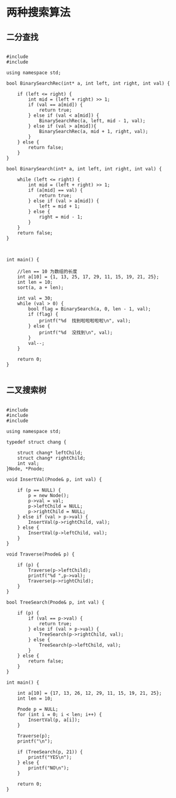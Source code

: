 # 两种搜索算法

## 二分查找

<pre><code>
#include<cstdio>
#include<algorithm>

using namespace std;

bool BinarySearchRec(int* a, int left, int right, int val) {

    if (left <= right) {
        int mid = (left + right) >> 1;
        if (val == a[mid]) {
            return true;
        } else if (val < a[mid]) {
            BinarySearchRec(a, left, mid - 1, val);
        } else if (val > a[mid]){
            BinarySearchRec(a, mid + 1, right, val);
        }
    } else {
        return false;
    }
}

bool BinarySearch(int* a, int left, int right, int val) {

    while (left <= right) {
        int mid = (left + right) >> 1;
        if (a[mid] == val) {
            return true;
        } else if (val > a[mid]) {
            left = mid + 1;
        } else {
            right = mid - 1;
        }
    }
    return false;
}



int main() {

    //len == 10 为数组的长度
    int a[10] = {1, 13, 25, 17, 29, 11, 15, 19, 21, 25};
    int len = 10;
    sort(a, a + len);

    int val = 30;
    while (val > 0) {
        bool flag = BinarySearch(a, 0, len - 1, val);
        if (flag) {
            printf("%d  找到啦啦啦啦啦\n", val);
        } else {
            printf("%d  没找到\n", val);
        }
        val--;
    }

    return 0;
}

</code></pre>

## 二叉搜索树

<pre><code>
#include <cstdio>
#include <algorithm>
#include <iostream>

using namespace std;

typedef struct chang {

    struct chang* leftChild;
    struct chang* rightChild;
    int val;
}Node, *Pnode;

void InsertVal(Pnode& p, int val) {

    if (p == NULL) {
        p = new Node();
        p->val = val;
        p->leftChild = NULL;
        p->rightChild = NULL;
    } else if (val > p->val) {
        InsertVal(p->rightChild, val);
    } else {
        InsertVal(p->leftChild, val);
    }
}

void Traverse(Pnode& p) {

    if (p) {
        Traverse(p->leftChild);
        printf("%d ",p->val);
        Traverse(p->rightChild);
    }
}

bool TreeSearch(Pnode& p, int val) {

    if (p) {
        if (val == p->val) {
            return true;
        } else if (val > p->val) {
            TreeSearch(p->rightChild, val);
        } else {
            TreeSearch(p->leftChild, val);
        }
    } else {
        return false;
    }
}

int main() {

    int a[10] = {17, 13, 26, 12, 29, 11, 15, 19, 21, 25};
    int len = 10;

    Pnode p = NULL;
    for (int i = 0; i < len; i++) {
        InsertVal(p, a[i]);
    }

    Traverse(p);
    printf("\n");

    if (TreeSearch(p, 21)) {
        printf("YES\n");
    } else {
        printf("NO\n");
    }

    return 0;
}
</code></pre>